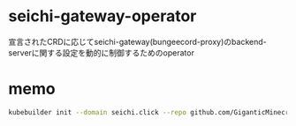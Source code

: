 # seichi-gateway-operator
宣言されたCRDに応じてseichi-gateway(bungeecord-proxy)のbackend-serverに関する設定を動的に制御するためのoperator

# memo

```sh
kubebuilder init --domain seichi.click --repo github.com/GiganticMinecraft/seichi-gateway-operator
```
